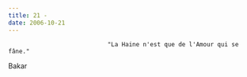 ```yaml
---
title: 21 -
date: 2006-10-21
---
```





                                "La Haine n'est que de l'Amour qui se fâne."
Bakar
            
